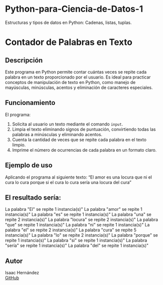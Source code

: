 # Python-para-Ciencia-de-Datos-1
Estructuras y tipos de datos en Python: Cadenas, listas, tuplas.

# Contador de Palabras en Texto

## Descripción
Este programa en Python permite contar cuántas veces se repite cada palabra en un texto proporcionado por el usuario. Es ideal para practicar conceptos de manipulación de texto en Python, como manejo de mayúsculas, minúsculas, acentos y eliminación de caracteres especiales.

## Funcionamiento
El programa:
1. Solicita al usuario un texto mediante el comando `input`.
2. Limpia el texto eliminando signos de puntuación, convirtiendo todas las palabras a minúsculas y eliminando acentos.
3. Cuenta la cantidad de veces que se repite cada palabra en el texto limpio.
4. Imprime el número de ocurrencias de cada palabra en un formato claro.

## Ejemplo de uso
Aplicando el programa al siguiente texto:
“El amor es una locura que ni el cura lo cura porque si el cura lo cura sería una locura del cura”

## El resultado sería:
La palabra "El" se repite 1 instancia(s)"
La palabra "amor" se repite 1 instancia(s)"
La palabra "es" se repite 1 instancia(s)"
La palabra "una" se repite 2 instancia(s)"
La palabra "locura" se repite 2 instancia(s)"
La palabra "que" se repite 1 instancia(s)"
La palabra "ni" se repite 1 instancia(s)"
La palabra "el" se repite 2 instancia(s)"
La palabra "cura" se repite 5 instancia(s)"
La palabra "lo" se repite 2 instancia(s)"
La palabra "porque" se repite 1 instancia(s)"
La palabra "si" se repite 1 instancia(s)"
La palabra "sería" se repite 1 instancia(s)"
La palabra "del" se repite 1 instancia(s)"

## Autor
Isaac Hernández  
[GitHub](https://github.com/IsaacHD86)

